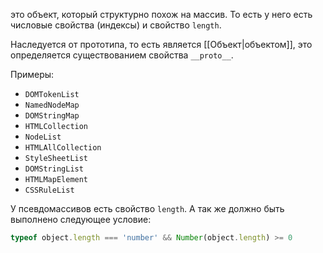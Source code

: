 это объект, который структурно похож на массив. То есть у него есть числовые свойства (индексы) и свойство `length`.

Наследуется от прототипа, то есть является [[Объект|объектом]], это определяется существованием свойства `__proto__`. 

Примеры:
-  `DOMTokenList`
- `NamedNodeMap`
- `DOMStringMap`
- `HTMLCollection`
- `NodeList`
- `HTMLAllCollection`
- `StyleSheetList`
- `DOMStringList`
- `HTMLMapElement`
- `CSSRuleList`

У псевдомассивов есть свойство `length`. А так же должно быть выполнено следующее условие:
```js
typeof object.length === 'number' && Number(object.length) >= 0
```
